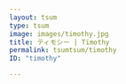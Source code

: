 ```yaml
---
layout: tsum
type: tsum
image: images/timothy.jpg
title: ティモシー | Timothy
permalink: tsumtsum/timothy
ID: "timothy"

---
```


